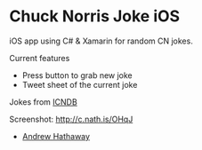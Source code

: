 # Chuck Norris Joke iOS

iOS app using C# & Xamarin for random CN jokes. 

Current features
- Press button to grab new joke
- Tweet sheet of the current joke

Jokes from [ICNDB](http://api.icndb.com)

Screenshot: http://c.nath.is/OHqJ

- [Andrew Hathaway](http://twitter.com/andrewhathaway)

